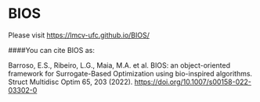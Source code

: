 # BIOS

Please visit https://lmcv-ufc.github.io/BIOS/

####You can cite BIOS as:

Barroso, E.S., Ribeiro, L.G., Maia, M.A. et al. BIOS: an object-oriented framework for Surrogate-Based Optimization using bio-inspired algorithms. Struct Multidisc Optim 65, 203 (2022). https://doi.org/10.1007/s00158-022-03302-0
